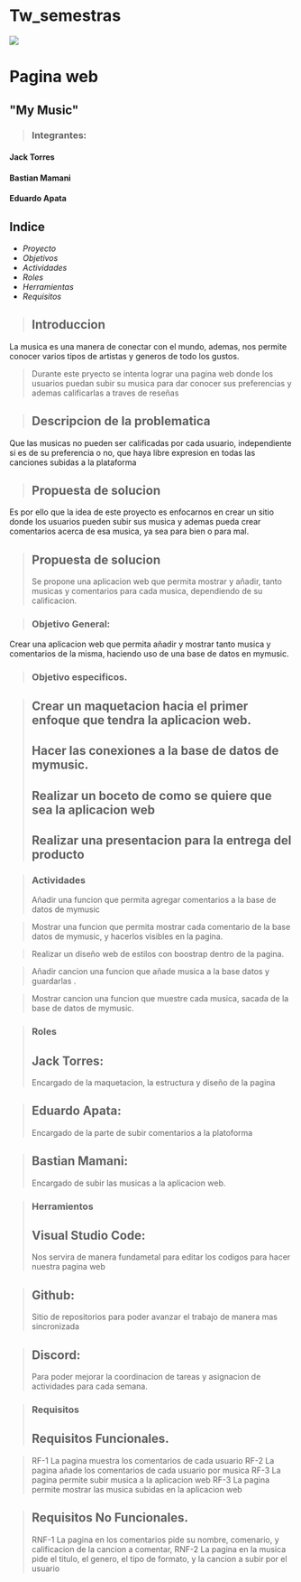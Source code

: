 # Tw_semestras
![](https://www.uta.cl/wp-content/uploads/2018/11/logoweb_UTA.png)
# Pagina web
## "My Music"

> ###  Integrantes:
#### Jack Torres
#### Bastian Mamani
#### Eduardo Apata

## Indice
- *Proyecto*
- *Objetivos*
- *Actividades*
- *Roles*
- *Herramientas*
- *Requisitos*

> ## Introduccion
La musica es una manera de conectar con el mundo, ademas, nos permite conocer varios tipos de artistas y generos de todo los gustos.

> Durante este pryecto se intenta lograr una pagina web donde los usuarios puedan subir su musica para dar conocer sus preferencias y ademas calificarlas a traves de reseñas

> ## Descripcion de la problematica
Que las musicas no pueden ser calificadas por cada usuario, independiente si es de su preferencia o no, que haya libre expresion en todas las canciones subidas a la plataforma

> ## Propuesta de solucion
Es por ello que la idea de este proyecto es enfocarnos en crear un sitio donde los usuarios pueden subir sus musica y ademas pueda crear comentarios acerca de esa musica, ya sea
para bien o para mal.

> ## Propuesta de solucion
> Se propone una aplicacion web que permita mostrar y añadir, tanto musicas y comentarios para cada musica, dependiendo de su calificacion.

> ### Objetivo General:
Crear una aplicacion web que permita añadir y mostrar tanto musica y comentarios de la misma, haciendo uso de una base de datos en mymusic.

> ### Objetivo especificos.

> ## Crear un maquetacion hacia el primer enfoque que tendra la aplicacion web.
> ## Hacer las conexiones a la base de datos de mymusic.
> ## Realizar un boceto de como se quiere que sea la aplicacion web
> ## Realizar una presentacion para la entrega del producto

> ### Actividades
> Añadir una funcion que permita agregar comentarios a la base de datos de mymusic

> Mostrar una funcion que permita mostrar cada comentario de la base datos de mymusic, y hacerlos visibles en la pagina.

> Realizar un diseño web  de estilos con boostrap dentro de la pagina.

> Añadir cancion una funcion que añade musica a la base datos y guardarlas .

> Mostrar cancion una funcion que muestre cada musica, sacada de la base de datos de mymusic.

> ### Roles
> ## Jack Torres:
> Encargado de la maquetacion, la estructura y diseño de la pagina

> ## Eduardo Apata:
>Encargado de la parte de subir comentarios a la platoforma

> ## Bastian Mamani:
> Encargado de subir las musicas a la aplicacion web.

> ### Herramientos
> ## Visual Studio Code:
> Nos servira de manera fundametal para editar los codigos para hacer nuestra pagina web

> ## Github:
> Sitio de repositorios para poder avanzar el trabajo de manera mas sincronizada

> ## Discord:
> Para poder mejorar la coordinacion de tareas y asignacion de actividades para cada semana.

> ### Requisitos
> ##  Requisitos Funcionales.

>  RF-1 La pagina muestra los comentarios de cada usuario
>  RF-2 La pagina añade los comentarios de cada usuario por musica
>  RF-3 La pagina permite subir musica a la aplicacion web
>  RF-3 La pagina permite mostrar las musica subidas en la aplicacion web

> ## Requisitos No Funcionales.
>  RNF-1 La pagina en los comentarios pide su nombre, comenario, y calificacion de la cancion a comentar,
>  RNF-2 La pagina en la musica pide el titulo, el genero, el tipo de formato, y la cancion a subir por el usuario

